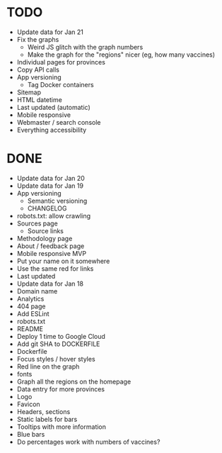 # TODO

- Update data for Jan 21
- Fix the graphs
  - Weird JS glitch with the graph numbers
  - Make the graph for the "regions" nicer (eg, how many vaccines)
- Individual pages for provinces
- Copy API calls
- App versioning
  - Tag Docker containers
- Sitemap
- HTML datetime
- Last updated (automatic)
- Mobile responsive
- Webmaster / search console
- Everything accessibility

# DONE

- Update data for Jan 20
- Update data for Jan 19
- App versioning
  - Semantic versioning
  - CHANGELOG
- robots.txt: allow crawling
- Sources page
  - Source links
- Methodology page
- About / feedback page
- Mobile responsive MVP
- Put your name on it somewhere
- Use the same red for links
- Last updated
- Update data for Jan 18
- Domain name
- Analytics
- 404 page
- Add ESLint
- robots.txt
- README
- Deploy 1 time to Google Cloud
- Add git SHA to DOCKERFILE
- Dockerfile
- Focus styles / hover styles
- Red line on the graph
- fonts
- Graph all the regions on the homepage
- Data entry for more provinces
- Logo
- Favicon
- Headers, sections
- Static labels for bars
- Tooltips with more information
- Blue bars
- Do percentages work with numbers of vaccines?
